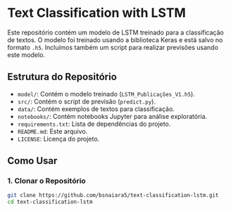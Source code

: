 # Text Classification with LSTM

Este repositório contém um modelo de LSTM treinado para a classificação de textos. O modelo foi treinado usando a biblioteca Keras e está salvo no formato `.h5`. Incluímos também um script para realizar previsões usando este modelo.

## Estrutura do Repositório

- `model/`: Contém o modelo treinado (`LSTM_Publicações_V1.h5`).
- `src/`: Contém o script de previsão (`predict.py`).
- `data/`: Contém exemplos de textos para classificação.
- `notebooks/`: Contém notebooks Jupyter para análise exploratória.
- `requirements.txt`: Lista de dependências do projeto.
- `README.md`: Este arquivo.
- `LICENSE`: Licença do projeto.

## Como Usar

### 1. Clonar o Repositório

```bash
git clone https://github.com/bsnaiara5/text-classification-lstm.git
cd text-classification-lstm
